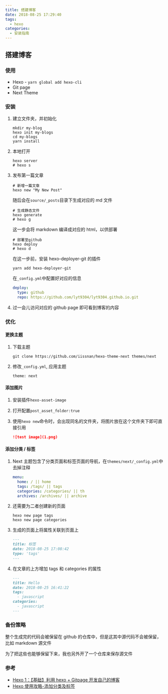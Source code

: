 ```yaml
---
title: 搭建博客
date: 2018-08-25 17:29:40
tags:
  - hexo
categories:
  - 安装指南
---
```


## 搭建博客

### 使用

- Hexo - `yarn global add hexo-cli`
- Git page
- Next Theme

### 安装

1. 建立文件夹，并初始化

   ```shell
   mkdir my-blog
   hexo init my-blogs
   cd my-blogs
   yarn install
   ```

2. 本地打开

   ```shell
   hexo server
   # hexo s
   ```

3) 发布第一篇文章

   ```shell
   # 新增一篇文章
   hexo new "My New Post"
   ```

   随后会在`source/_posts`目录下生成对应的 md 文件

   ```shell
   # 生成静态文件
   hexo generate
   # hexo g
   ```

   这一步会将 markdown 编译成对应的 html，以供部署

   ```shell
   # 部署至github
   hexo deploy
   # hexo d
   ```

   在这一步前，安装 hexo-deployer-git 的插件

   ```shell
   yarn add hexo-deployer-git
   ```

   在`_config.yml`中配置好对应的信息

   ```yaml
   deploy:
     type: github
     repo: https://github.com/lyt9304/lyt9304.github.io.git
   ```

4) 过一会儿访问对应的 github page 即可看到博客的内容

### 优化

#### 更换主题

1. 下载主题

   ```shell
   git clone https://github.com/iissnan/hexo-theme-next themes/next
   ```

2. 修改`_config.yml`, 应用主题

   ```shell
   theme: next
   ```

#### 添加图片

1. 安装插件`hexo-asset-image`
2. 打开配置`post_asset_folder:true`
3. 使用`hexo new`命令时，会出现同名的文件夹，将图片放在这个文件夹下即可直接引用

   ```markdown
   ![test image](1.png)
   ```

#### 添加分类 / 标签

1. Next 主题包含了分类页面和标签页面的导航，在`themes/next/_config.yml`中去掉注释

   ```yaml
   menu:
     home: / || home
     tags: /tags/ || tags
     categories: /categories/ || th
     archives: /archives/ || archive
   ```

2. 还需要为二者创建新的页面

   ```shell
   hexo new page tags
   hexo new page categories
   ```

3. 生成的页面上将属性关联到页面上

   ```md
   ---
   title: 标签
   date: 2018-08-25 17:08:42
   type: 'tags'
   ---
   ```

4. 在文章的上方增加 tags 和 categories 的属性

   ```md
   ---
   title: Hello
   date: 2018-08-25 16:41:22
   tags:
     - javascript
   categories:
     - javascript
   ---
   ```

### 备份策略

整个生成完的代码会被保留在 github 的仓库中，但是这其中源代码不会被保留，比如 markdown 源文件

为了把这些也能够保留下来，我也另外开了一个仓库来保存源文件

### 参考

- [Hexo 1：【基础】利用 hexo + Gitpage 开发自己的博客](https://cherryblog.site/Use-Gitpagehexo-to-develop-their-own-blog.html#more)
- [Hexo 使用攻略-添加分类及标签](https://linlif.github.io/2017/05/27/Hexo%E4%BD%BF%E7%94%A8%E6%94%BB%E7%95%A5-%E6%B7%BB%E5%8A%A0%E5%88%86%E7%B1%BB%E5%8F%8A%E6%A0%87%E7%AD%BE/)
